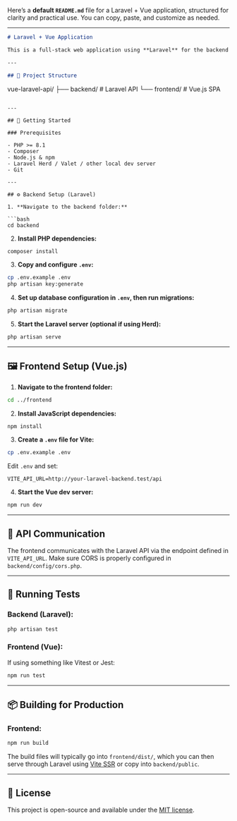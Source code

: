 Here’s a **default `README.md`** file for a Laravel + Vue application, structured for clarity and practical use. You can copy, paste, and customize as needed.

---

```markdown
# Laravel + Vue Application

This is a full-stack web application using **Laravel** for the backend API and **Vue.js** for the frontend. The project is structured with two separate folders: one for the Laravel backend and one for the Vue frontend.

---

## 📁 Project Structure

```

vue-laravel-api/
├── backend/   # Laravel API
└── frontend/  # Vue.js SPA

````

---

## 🚀 Getting Started

### Prerequisites

- PHP >= 8.1
- Composer
- Node.js & npm
- Laravel Herd / Valet / other local dev server
- Git

---

## ⚙️ Backend Setup (Laravel)

1. **Navigate to the backend folder:**

```bash
cd backend
````

2. **Install PHP dependencies:**

```bash
composer install
```

3. **Copy and configure `.env`:**

```bash
cp .env.example .env
php artisan key:generate
```

4. **Set up database configuration in `.env`, then run migrations:**

```bash
php artisan migrate
```

5. **Start the Laravel server (optional if using Herd):**

```bash
php artisan serve
```

---

## 🖼️ Frontend Setup (Vue.js)

1. **Navigate to the frontend folder:**

```bash
cd ../frontend
```

2. **Install JavaScript dependencies:**

```bash
npm install
```

3. **Create a `.env` file for Vite:**

```bash
cp .env.example .env
```

Edit `.env` and set:

```env
VITE_API_URL=http://your-laravel-backend.test/api
```

4. **Start the Vue dev server:**

```bash
npm run dev
```

---

## 🔗 API Communication

The frontend communicates with the Laravel API via the endpoint defined in `VITE_API_URL`. Make sure CORS is properly configured in `backend/config/cors.php`.

---

## 🧪 Running Tests

### Backend (Laravel):

```bash
php artisan test
```

### Frontend (Vue):

If using something like Vitest or Jest:

```bash
npm run test
```

---

## 📦 Building for Production

### Frontend:

```bash
npm run build
```

The build files will typically go into `frontend/dist/`, which you can then serve through Laravel using [Vite SSR](https://laravel.com/docs/vite) or copy into `backend/public`.

---

## 📄 License

This project is open-source and available under the [MIT license](LICENSE).
